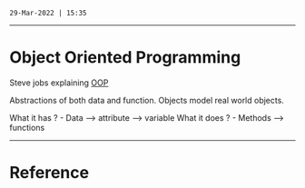 `29-Mar-2022 | 15:35`

---
# Object Oriented Programming

Steve jobs explaining [OOP](https://www.rollingstone.com/culture/culture-news/steve-jobs-in-1994-the-rolling-stone-interview-231132/)

Abstractions of both data and function.  Objects model real world objects.

What it has ? - Data --> attribute -->  variable
What it does ? - Methods --> functions


---
# Reference

